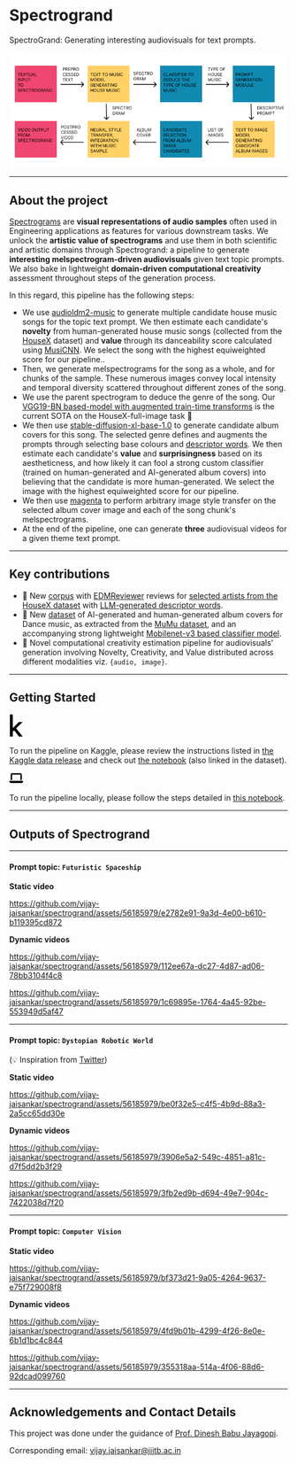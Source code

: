 # Spectrogrand
SpectroGrand: Generating interesting audiovisuals for text prompts.

![Architecture Diagram](./docs/static/Spectrogrand_Architecture_Diagram.png)

---

## About the project
[Spectrograms](https://en.wikipedia.org/wiki/Spectrogram#:~:text=A%20spectrogram%20is%20a%20visual,sonographs%2C%20voiceprints%2C%20or%20voicegrams.) are **visual representations of audio samples** often used in Engineering applications as features for various downstream tasks. We unlock the **artistic value of spectrograms** and use them in both scientific and artistic domains through Spectrogrand: a pipeline to generate **interesting melspectrogram-driven audiovisuals** given text topic prompts. We also bake in lightweight **domain-driven computational creativity** assessment throughout steps of the generation process.  

In this regard, this pipeline has the following steps:
- We use [audioldm2-music](https://huggingface.co/cvssp/audioldm2-music) to generate multiple candidate house music songs for the topic text prompt. We then estimate each candidate's **novelty** from human-generated house music songs (collected from the [HouseX](https://github.com/Gariscat/HouseX) dataset) and **value** through its danceability score calculated using [MusiCNN](https://essentia.upf.edu/reference/std_TensorflowPredictMusiCNN.html). We select the song with the highest equiweighted score for our pipeline..
- Then, we generate melspectrograms for the song as a whole, and for chunks of the sample. These numerous images convey local intensity and temporal diversity scattered throughout different zones of the song.
- We use the parent spectrogram to deduce the genre of the song. Our [VGG19-BN based-model with augmented train-time transforms](./research/models/genre_classification.py) is the current SOTA on the HouseX-full-image task 🥳
- We then use [stable-diffusion-xl-base-1.0](https://huggingface.co/stabilityai/stable-diffusion-xl-base-1.0) to generate candidate album covers for this song. The selected genre defines and augments the prompts through selecting base colours and [descriptor words](./public/housex-processing/corpus). We then estimate each candidate's **value** and **surprisingness** based on its aestheticness, and how likely it can fool a strong custom classifier (trained on human-generated and AI-generated album covers) into believing that the candidate is more human-generated. We select the image with the highest equiweighted score for our pipeline.
- We then use [magenta](https://tfhub.dev/google/magenta/arbitrary-image-stylization-v1-256/2) to perform arbitrary image style transfer on the selected album cover image and each of the song chunk's melspectrograms.
- At the end of the pipeline, one can generate **three** audiovisual videos for a given theme text prompt.

---

## Key contributions
- 📄 New [corpus](./public/housex-processing/corpus/) with [EDMReviewer](https://edmreviewer.com/) reviews for [selected artists from the HouseX dataset](./public/housex-processing/selected_artists.txt) with [LLM-generated descriptor words](./public/housex-processing/llm-outputs/).
- 📄 New [dataset](./public/mumu-processing/album-source-classification/) of AI-generated and human-generated album covers for Dance music, as extracted from the [MuMu dataset](https://www.upf.edu/web/mtg/mumu), and an accompanying strong lightweight [Mobilenet-v3 based classifier model](./research/models/surprise_estimation.py).
- 📌 Novel computational creativity estimation pipeline for audiovisuals' generation involving Novelty, Creativity, and Value distributed across different modalities viz. `{audio, image}`.

---

## Getting Started
<svg xmlns="http://www.w3.org/2000/svg" viewBox="0 0 320 512" width=5% height=5%><!--!Font Awesome Free 6.5.1 by @fontawesome - https://fontawesome.com License - https://fontawesome.com/license/free Copyright 2024 Fonticons, Inc.--><path d="M304.2 501.5L158.4 320.3 298.2 185c2.6-2.7 1.7-10.5-5.3-10.5h-69.2c-3.5 0-7 1.8-10.5 5.3L80.9 313.5V7.5q0-7.5-7.5-7.5H21.5Q14 0 14 7.5v497q0 7.5 7.5 7.5h51.9q7.5 0 7.5-7.5v-109l30.8-29.3 110.5 140.6c3 3.5 6.5 5.3 10.5 5.3h66.9q5.3 0 6-3z"/></svg>

To run the pipeline on Kaggle, please review the instructions listed in [the Kaggle data release](https://www.kaggle.com/datasets/vijayjaisankar/spectrogrand-public-release/) and check out [the notebook](https://www.kaggle.com/code/vijayjaisankar/spectrogrand-pipeline-official/) (also linked in the dataset). 

<svg xmlns="http://www.w3.org/2000/svg" viewBox="0 0 640 512" width=5% height=5%><!--!Font Awesome Free 6.5.1 by @fontawesome - https://fontawesome.com License - https://fontawesome.com/license/free Copyright 2024 Fonticons, Inc.--><path d="M128 32C92.7 32 64 60.7 64 96V352h64V96H512V352h64V96c0-35.3-28.7-64-64-64H128zM19.2 384C8.6 384 0 392.6 0 403.2C0 445.6 34.4 480 76.8 480H563.2c42.4 0 76.8-34.4 76.8-76.8c0-10.6-8.6-19.2-19.2-19.2H19.2z"/></svg>

To run the pipeline locally, please follow the steps detailed in [this notebook](./spectrogrand_pipeline.ipynb). 

---

## Outputs of Spectrogrand

---

####  Prompt topic: `Futuristic Spaceship`

**Static video**

https://github.com/vijay-jaisankar/spectrogrand/assets/56185979/e2782e91-9a3d-4e00-b610-b119395cd872

**Dynamic videos**

https://github.com/vijay-jaisankar/spectrogrand/assets/56185979/112ee67a-dc27-4d87-ad06-78bb3104f4c8

https://github.com/vijay-jaisankar/spectrogrand/assets/56185979/1c69895e-1764-4a45-92be-553949d5af47

---

####  Prompt topic: `Dystopian Robotic World`
(💡 Inspiration from [Twitter](https://twitter.com/punpeddler_/status/1766461639476588729))

**Static video**

https://github.com/vijay-jaisankar/spectrogrand/assets/56185979/be0f32e5-c4f5-4b9d-88a3-2a5cc65dd30e


**Dynamic videos**

https://github.com/vijay-jaisankar/spectrogrand/assets/56185979/3906e5a2-549c-4851-a81c-d7f5dd2b3f29

https://github.com/vijay-jaisankar/spectrogrand/assets/56185979/3fb2ed9b-d694-49e7-904c-7422038d7f20

---

####  Prompt topic: `Computer Vision`

**Static video**

https://github.com/vijay-jaisankar/spectrogrand/assets/56185979/bf373d21-9a05-4264-9637-e75f729008f8


**Dynamic videos**

https://github.com/vijay-jaisankar/spectrogrand/assets/56185979/4fd9b01b-4299-4f26-8e0e-6b1d1bc4c844

https://github.com/vijay-jaisankar/spectrogrand/assets/56185979/355318aa-514a-4f06-88d6-92dcad099760

---

## Acknowledgements and Contact Details
This project was done under the guidance of [Prof. Dinesh Babu Jayagopi](https://www.iiitb.ac.in/faculty/dinesh-babu-jayagopi).

Corresponding email: vijay.jaisankar@iiitb.ac.in
